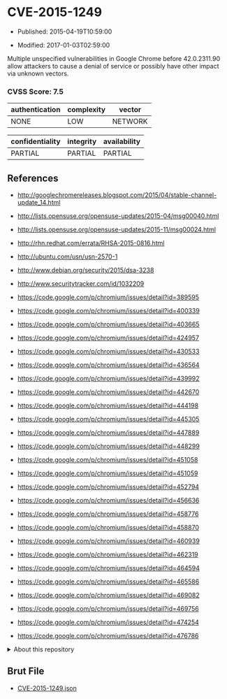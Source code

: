 # CVE-2015-1249

- Published: 2015-04-19T10:59:00

- Modified: 2017-01-03T02:59:00

Multiple unspecified vulnerabilities in Google Chrome before 42.0.2311.90 allow attackers to cause a denial of service or possibly have other impact via unknown vectors.

### CVSS Score: **7.5**

| authentication | complexity | vector |
| --- | --- | --- |
| NONE | LOW | NETWORK |

| confidentiality | integrity | availability |
| --- | --- | --- |
| PARTIAL | PARTIAL | PARTIAL |

## References

* http://googlechromereleases.blogspot.com/2015/04/stable-channel-update_14.html

* http://lists.opensuse.org/opensuse-updates/2015-04/msg00040.html

* http://lists.opensuse.org/opensuse-updates/2015-11/msg00024.html

* http://rhn.redhat.com/errata/RHSA-2015-0816.html

* http://ubuntu.com/usn/usn-2570-1

* http://www.debian.org/security/2015/dsa-3238

* http://www.securitytracker.com/id/1032209

* https://code.google.com/p/chromium/issues/detail?id=389595

* https://code.google.com/p/chromium/issues/detail?id=400339

* https://code.google.com/p/chromium/issues/detail?id=403665

* https://code.google.com/p/chromium/issues/detail?id=424957

* https://code.google.com/p/chromium/issues/detail?id=430533

* https://code.google.com/p/chromium/issues/detail?id=436564

* https://code.google.com/p/chromium/issues/detail?id=439992

* https://code.google.com/p/chromium/issues/detail?id=442670

* https://code.google.com/p/chromium/issues/detail?id=444198

* https://code.google.com/p/chromium/issues/detail?id=445305

* https://code.google.com/p/chromium/issues/detail?id=447889

* https://code.google.com/p/chromium/issues/detail?id=448299

* https://code.google.com/p/chromium/issues/detail?id=451058

* https://code.google.com/p/chromium/issues/detail?id=451059

* https://code.google.com/p/chromium/issues/detail?id=452794

* https://code.google.com/p/chromium/issues/detail?id=456636

* https://code.google.com/p/chromium/issues/detail?id=458776

* https://code.google.com/p/chromium/issues/detail?id=458870

* https://code.google.com/p/chromium/issues/detail?id=460939

* https://code.google.com/p/chromium/issues/detail?id=462319

* https://code.google.com/p/chromium/issues/detail?id=464594

* https://code.google.com/p/chromium/issues/detail?id=465586

* https://code.google.com/p/chromium/issues/detail?id=469082

* https://code.google.com/p/chromium/issues/detail?id=469756

* https://code.google.com/p/chromium/issues/detail?id=474254

* https://code.google.com/p/chromium/issues/detail?id=476786

<details>
<summary>About this repository</summary> 

  This repository is part of the project [Live Hack CVE](https://github.com/Live-Hack-CVE). Main website can be found [www.live-hack.org](https://www.live-hack.org) 
  
  Made by [Sn0wAlice](https://github.com/Sn0wAlice) for the people that care about security and need to have a feed of the latest CVEs. Hope you enjoy it, don't forget to star the repo and follow me on [Twitter](https://twitter.com/Sn0wAlice) and [Github](https://github.com/Sn0wAlice). And that is my [personnal website](https://www.alice-snow.me/)

  - [Home Page](https://github.com/Live-Hack-CVE)
  - [Framework](https://github.com/Live-Hack-CVE/cve-framework)
  - [CVE database](https://github.com/Live-Hack-CVE/full_database)
  - [Changelog](https://github.com/Live-Hack-CVE/Changelog)
</details>

## Brut File

* [CVE-2015-1249.json](https://raw.githubusercontent.com/Live-Hack-CVE/full_database/main/cves/2015/CVE-2015-1249.json)

